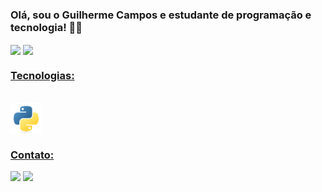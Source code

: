 ### Olá, sou o Guilherme Campos e estudante de programação e tecnologia! 👋🏻

<div href="https://github.com/The-Souza/github-readme-stats">
  <img height="150" align="center" src="https://github-readme-stats.vercel.app/api?username=The-Souza&show_icons=true&theme=dracula&include_all_commits=true&" />
</a>
<a href="https://github.com/The-Souza/convoychat">
  <img height="150" align="center" src="https://github-readme-stats.vercel.app/api/top-langs/?username=The-Souza&layout=compact&theme=dracula" />
</div>

### Tecnologias:

<div style="display: inline_block"><br>
  <img align="center" alt="Python" height="50" width="50" src="https://raw.githubusercontent.com/devicons/devicon/master/icons/python/python-original.svg">
</div>
  
### Contato:
 
<div> 
  <a href = "mailto:guilhermev272@gmail.com"><img src="https://img.shields.io/badge/Gmail-D14836?style=for-the-badge&logo=gmail&logoColor=white" target="_blank"></a>
  <a href="https://www.linkedin.com/in/guilherme-campos-446bab2b8/" target="_blank"><img src="https://img.shields.io/badge/-LinkedIn-%230077B5?style=for-the-badge&logo=linkedin&logoColor=white" target="_blank"></a> 
</div>
